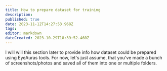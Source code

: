 ```yaml
---
title: How to prepare dataset for training
description: 
published: true
date: 2023-11-12T14:27:53.968Z
tags: 
editor: markdown
dateCreated: 2023-10-29T18:39:52.460Z
---
```


I will will this section later to provide info how dataset could be prepared using EyeAuras tools.
For now, let's just assume, that you've made a bunch of screenshots/photos and saved all of them into one or multiple folders.

